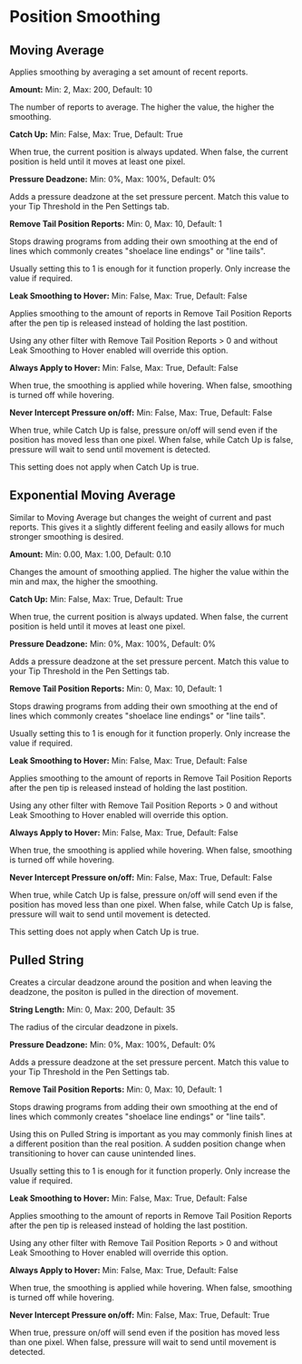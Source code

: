 # Position Smoothing

## Moving Average

Applies smoothing by averaging a set amount of recent reports.

**Amount:** Min: 2, Max: 200, Default: 10

The number of reports to average. The higher the value, the higher the smoothing.

**Catch Up:** Min: False, Max: True, Default: True

When true, the current position is always updated. When false, the current position is held until it moves at least one pixel.

**Pressure Deadzone:** Min: 0%, Max: 100%, Default: 0%

Adds a pressure deadzone at the set pressure percent. Match this value to your Tip Threshold in the Pen Settings tab.

**Remove Tail Position Reports:** Min: 0, Max: 10, Default: 1

Stops drawing programs from adding their own smoothing at the end of lines which commonly creates "shoelace line endings" or "line tails". 

Usually setting this to 1 is enough for it function properly. Only increase the value if required.

**Leak Smoothing to Hover:** Min: False, Max: True, Default: False

Applies smoothing to the amount of reports in Remove Tail Position Reports after the pen tip is released instead of holding the last postition.

Using any other filter with Remove Tail Position Reports > 0 and without Leak Smoothing to Hover enabled will override this option.

**Always Apply to Hover:** Min: False, Max: True, Default: False

When true, the smoothing is applied while hovering. When false, smoothing is turned off while hovering.

**Never Intercept Pressure on/off:** Min: False, Max: True, Default: False

When true, while Catch Up is false, pressure on/off will send even if the position has moved less than one pixel. When false, while Catch Up is false, pressure will wait to send until movement is detected. 

This setting does not apply when Catch Up is true.

## Exponential Moving Average

Similar to Moving Average but changes the weight of current and past reports. This gives it a slightly different feeling and easily allows for much stronger smoothing is desired.

**Amount:** Min: 0.00, Max: 1.00, Default: 0.10

Changes the amount of smoothing applied. The higher the value within the min and max, the higher the smoothing.

**Catch Up:** Min: False, Max: True, Default: True

When true, the current position is always updated. When false, the current position is held until it moves at least one pixel.

**Pressure Deadzone:** Min: 0%, Max: 100%, Default: 0%

Adds a pressure deadzone at the set pressure percent. Match this value to your Tip Threshold in the Pen Settings tab.

**Remove Tail Position Reports:** Min: 0, Max: 10, Default: 1

Stops drawing programs from adding their own smoothing at the end of lines which commonly creates "shoelace line endings" or "line tails". 

Usually setting this to 1 is enough for it function properly. Only increase the value if required.

**Leak Smoothing to Hover:** Min: False, Max: True, Default: False

Applies smoothing to the amount of reports in Remove Tail Position Reports after the pen tip is released instead of holding the last postition.

Using any other filter with Remove Tail Position Reports > 0 and without Leak Smoothing to Hover enabled will override this option.

**Always Apply to Hover:** Min: False, Max: True, Default: False

When true, the smoothing is applied while hovering. When false, smoothing is turned off while hovering.

**Never Intercept Pressure on/off:** Min: False, Max: True, Default: False

When true, while Catch Up is false, pressure on/off will send even if the position has moved less than one pixel. When false, while Catch Up is false, pressure will wait to send until movement is detected. 

This setting does not apply when Catch Up is true.

## Pulled String

Creates a circular deadzone around the position and when leaving the deadzone, the positon is pulled in the direction of movement.

**String Length:** Min: 0, Max: 200, Default: 35

The radius of the circular deadzone in pixels.

**Pressure Deadzone:** Min: 0%, Max: 100%, Default: 0%

Adds a pressure deadzone at the set pressure percent. Match this value to your Tip Threshold in the Pen Settings tab.

**Remove Tail Position Reports:** Min: 0, Max: 10, Default: 1

Stops drawing programs from adding their own smoothing at the end of lines which commonly creates "shoelace line endings" or "line tails". 

Using this on Pulled String is important as you may commonly finish lines at a different position than the real position. A sudden position change when transitioning to hover can cause unintended lines.

Usually setting this to 1 is enough for it function properly. Only increase the value if required.

**Leak Smoothing to Hover:** Min: False, Max: True, Default: False

Applies smoothing to the amount of reports in Remove Tail Position Reports after the pen tip is released instead of holding the last postition.

Using any other filter with Remove Tail Position Reports > 0 and without Leak Smoothing to Hover enabled will override this option.

**Always Apply to Hover:** Min: False, Max: True, Default: False

When true, the smoothing is applied while hovering. When false, smoothing is turned off while hovering.

**Never Intercept Pressure on/off:** Min: False, Max: True, Default: True

When true, pressure on/off will send even if the position has moved less than one pixel. When false, pressure will wait to send until movement is detected.